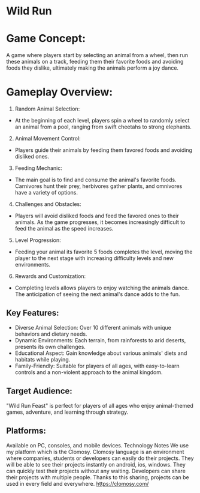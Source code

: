# Wild Run

# Game Concept:
A game where players start by selecting an animal from a wheel, then run these animals on a track, feeding them their favorite foods and avoiding foods they dislike, ultimately making the animals perform a joy dance.

# Gameplay Overview:

1. Random Animal Selection:
- At the beginning of each level, players spin a wheel to randomly select an animal from a pool, ranging from swift cheetahs to strong elephants.

2. Animal Movement Control:
- Players guide their animals by feeding them favored foods and avoiding disliked ones.

3. Feeding Mechanic:
- The main goal is to find and consume the animal's favorite foods. Carnivores hunt their prey, herbivores gather plants, and omnivores have a variety of options.

4. Challenges and Obstacles:
- Players will avoid disliked foods and feed the favored ones to their animals. As the game progresses, it becomes increasingly difficult to feed the animal as the speed increases.

5. Level Progression:
- Feeding your animal its favorite 5 foods completes the level, moving the player to the next stage with increasing difficulty levels and new environments.

6. Rewards and Customization:
- Completing levels allows players to enjoy watching the animals dance. The anticipation of seeing the next animal's dance adds to the fun.

## Key Features:

- Diverse Animal Selection: Over 10 different animals with unique behaviors and dietary needs.
- Dynamic Environments: Each terrain, from rainforests to arid deserts, presents its own challenges.
- Educational Aspect: Gain knowledge about various animals' diets and habitats while playing.
- Family-Friendly: Suitable for players of all ages, with easy-to-learn controls and a non-violent approach to the animal kingdom.

## Target Audience:

"Wild Run Feast" is perfect for players of all ages who enjoy animal-themed games, adventure, and learning through strategy.

## Platforms:

Available on PC, consoles, and mobile devices.
Technology Notes
We use my platform which is the Clomosy.
Clomosy language is an environment where companies, students or developers can easily do their projects. They will be able to see their projects instantly on android, ios, windows. They can quickly test their projects without any waiting.
Developers can share their projects with multiple people. Thanks to this sharing, projects can be used in every field and everywhere.
https://clomosy.com/
